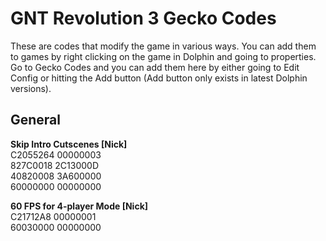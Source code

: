 # GNT Revolution 3 Gecko Codes
These are codes that modify the game in various ways. You can add them to games by right clicking on the game in Dolphin and going to properties. Go to Gecko Codes and you can add them here by either going to Edit Config or hitting the Add button (Add button only exists in latest Dolphin versions).

## General

**Skip Intro Cutscenes [Nick]**  
C2055264 00000003  
827C0018 2C13000D  
40820008 3A600000  
60000000 00000000

**60 FPS for 4-player Mode [Nick]**  
C21712A8 00000001  
60030000 00000000